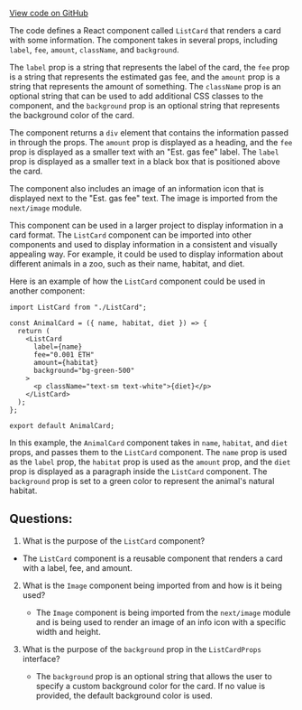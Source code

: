 [View code on GitHub](zoo-labs/zoo/blob/master/core/src/components/Swap/ListCard.tsx)

The code defines a React component called `ListCard` that renders a card with some information. The component takes in several props, including `label`, `fee`, `amount`, `className`, and `background`. 

The `label` prop is a string that represents the label of the card, the `fee` prop is a string that represents the estimated gas fee, and the `amount` prop is a string that represents the amount of something. The `className` prop is an optional string that can be used to add additional CSS classes to the component, and the `background` prop is an optional string that represents the background color of the card.

The component returns a `div` element that contains the information passed in through the props. The `amount` prop is displayed as a heading, and the `fee` prop is displayed as a smaller text with an "Est. gas fee" label. The `label` prop is displayed as a smaller text in a black box that is positioned above the card.

The component also includes an image of an information icon that is displayed next to the "Est. gas fee" text. The image is imported from the `next/image` module.

This component can be used in a larger project to display information in a card format. The `ListCard` component can be imported into other components and used to display information in a consistent and visually appealing way. For example, it could be used to display information about different animals in a zoo, such as their name, habitat, and diet. 

Here is an example of how the `ListCard` component could be used in another component:

```
import ListCard from "./ListCard";

const AnimalCard = ({ name, habitat, diet }) => {
  return (
    <ListCard
      label={name}
      fee="0.001 ETH"
      amount={habitat}
      background="bg-green-500"
    >
      <p className="text-sm text-white">{diet}</p>
    </ListCard>
  );
};

export default AnimalCard;
```

In this example, the `AnimalCard` component takes in `name`, `habitat`, and `diet` props, and passes them to the `ListCard` component. The `name` prop is used as the `label` prop, the `habitat` prop is used as the `amount` prop, and the `diet` prop is displayed as a paragraph inside the `ListCard` component. The `background` prop is set to a green color to represent the animal's natural habitat.
## Questions: 
 1. What is the purpose of the `ListCard` component?
   - The `ListCard` component is a reusable component that renders a card with a label, fee, and amount.

2. What is the `Image` component being imported from and how is it being used?
   - The `Image` component is being imported from the `next/image` module and is being used to render an image of an info icon with a specific width and height.

3. What is the purpose of the `background` prop in the `ListCardProps` interface?
   - The `background` prop is an optional string that allows the user to specify a custom background color for the card. If no value is provided, the default background color is used.